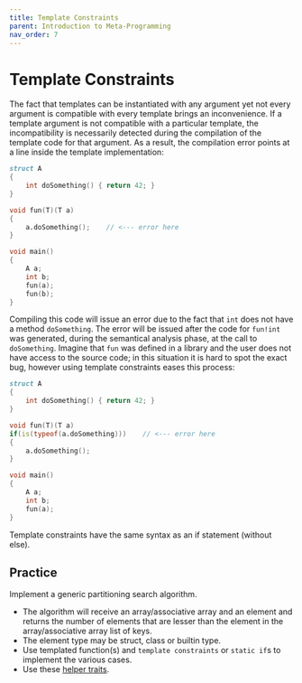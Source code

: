 ```yaml
---
title: Template Constraints
parent: Introduction to Meta-Programming
nav_order: 7
---
```


# Template Constraints

The fact that templates can be instantiated with any argument yet not every argument is compatible with every template brings an inconvenience.
If a template argument is not compatible with a particular template, the incompatibility is necessarily detected during the compilation of the template code for that argument.
As a result, the compilation error points at a line inside the template implementation:

```d
struct A
{
    int doSomething() { return 42; }
}

void fun(T)(T a)
{
    a.doSomething();    // <--- error here
}

void main()
{
    A a;
    int b;
    fun(a);
    fun(b);
}
```

Compiling this code will issue an error due to the fact that `int` does not have a method `doSomething`.
The error will be issued after the code for `fun!int` was generated, during the semantical analysis phase, at the call to `doSomething`.
Imagine that `fun` was defined in a library and the user does not have access to the source code; in this situation it is hard to spot the exact bug, however using template constraints eases this process:

```d
struct A
{
    int doSomething() { return 42; }
}

void fun(T)(T a)
if(is(typeof(a.doSomething)))    // <--- error here
{
    a.doSomething();
}

void main()
{
    A a;
    int b;
    fun(a);
}
```

Template constraints have the same syntax as an if statement (without else).

## Practice

Implement a generic partitioning search algorithm.
 
  * The algorithm will receive an array/associative array and an element and returns the number of elements that are lesser than the element in the array/associative array list of keys.
  * The element type may be struct, class or builtin type.
  * Use templated function(s) and `template constraints` or `static if`s to implement the various cases.
  * Use these [helper traits](https://dlang.org/phobos/std_traits.html).
